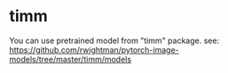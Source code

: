 # timm

You can use pretrained model from "timm" package.
see: https://github.com/rwightman/pytorch-image-models/tree/master/timm/models